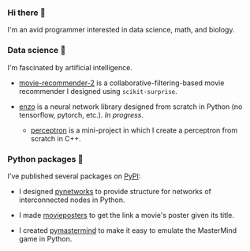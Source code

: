 ### Hi there 👋 

I'm an avid programmer interested in data science, math, and biology.

### Data science 🧪

I'm fascinated by artificial intelligence.

- [movie-recommender-2](https://github.com/thomasbreydo/movie-recommender-2) is a collaborative-filtering-based movie recommender I designed using `scikit-surprise`.

- [enzo](https://github.com/thomasbreydo/enzo) is a neural network library designed from scratch in Python (no tensorflow, pytorch, etc.). *In progress*.

  - [perceptron](https://github.com/thomasbreydo/perceptron) is a mini-project in which I create a perceptron from scratch in C++.

### Python packages 🐍

I've published several packages on [PyPI](https://pypi.org/user/tbreydo/):

- I designed [pynetworks](https://github.com/thomasbreydo/pynetworks) to provide structure for networks of interconnected nodes in Python.

- I made [movieposters](https://github.com/thomasbreydo/movieposters) to get the link a movie's poster given its title.

- I created [pymastermind](https://github.com/thomasbreydo/pymastermind) to make it easy to emulate the MasterMind game in Python.
